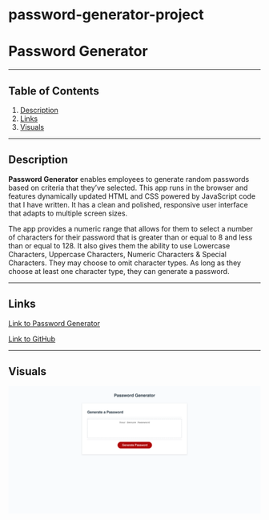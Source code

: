 # password-generator-project

# **Password Generator**
***

## Table of Contents
1. [Description](#description)  
2. [Links](#links)  
3. [Visuals](#visuals)  
***

## Description
**Password Generator** enables employees to generate random passwords based on criteria that they’ve selected. This app runs in the browser and features dynamically updated HTML and CSS powered by JavaScript code that I have written. It has a clean and polished, responsive user interface that adapts to multiple screen sizes.

The app provides a numeric range that allows for them to select a number of characters for their password that is greater than or equal to 8 and less than or equal to 128. It also gives them the ability to use Lowercase Characters, Uppercase Characters, Numeric Characters & Special Characters. They may choose to omit character types. As long as they choose at least one character type, they can generate a password. 
***



## Links
[Link to Password Generator](https://mattholtmoore.github.io/password-generator-project/)

[Link to GitHub](https://github.com/mattholtmoore/password-generator-project)  
***

## Visuals
![passwordgenerator](./assets/images/passwordgenerator.png "password generator")

 